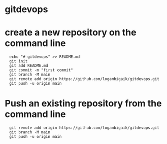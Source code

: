 # gitdevops

# create a new repository on the command line
      echo "# gitdevops" >> README.md
      git init
      git add README.md
      git commit -m "first commit"
      git branch -M main
      git remote add origin https://github.com/logambigaik/gitdevops.git
      git push -u origin main
                
# Push an existing repository from the command line
      git remote add origin https://github.com/logambigaik/gitdevops.git
      git branch -M main
      git push -u origin main


